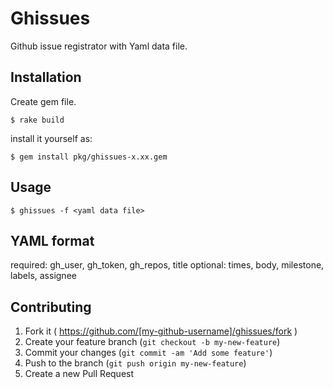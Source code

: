 # Ghissues

Github issue registrator with Yaml data file.

## Installation

Create gem file.

    $ rake build


install it yourself as:

    $ gem install pkg/ghissues-x.xx.gem

## Usage

    $ ghissues -f <yaml data file>

## YAML format

required: gh_user, gh_token, gh_repos, title
optional: times, body, milestone, labels, assignee


## Contributing

1. Fork it ( https://github.com/[my-github-username]/ghissues/fork )
2. Create your feature branch (`git checkout -b my-new-feature`)
3. Commit your changes (`git commit -am 'Add some feature'`)
4. Push to the branch (`git push origin my-new-feature`)
5. Create a new Pull Request
